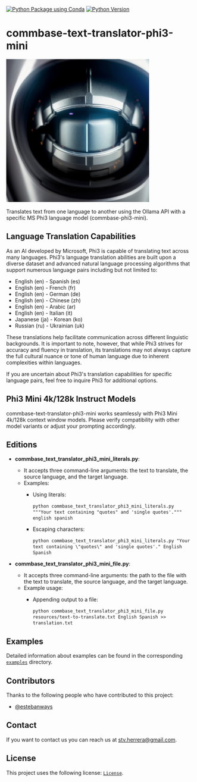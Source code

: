 [![Python Package using Conda](https://github.com/mydroidandi/commbase/actions/workflows/python-package-conda.yml/badge.svg)](https://github.com/mydroidandi/commbase/actions/workflows/python-package-conda.yml)
[![Python Version](https://img.shields.io/badge/Python-3.10%20%7C%203.11%20%7C%203.12-blue)](https://img.shields.io/badge/python-3.10%20%7C%203.11%20%7C%203.12-blue)

# commbase-text-translator-phi3-mini

<img alt="commbase-text-translator-phi3-mini" src="commbase-text-translator-phi3-mini.jpg?raw=true" width="384" height="384" />

Translates text from one language to another using the Ollama API with a specific MS Phi3 language model (commbase-phi3-mini).

## Language Translation Capabilities

As an AI developed by Microsoft, Phi3 is capable of translating text across many languages. Phi3's language translation abilities are built upon a diverse dataset and advanced natural language processing algorithms that support numerous language pairs including but not limited to:

- English (en) - Spanish (es)
- English (en) - French (fr)
- English (en) - German (de)
- English (en) - Chinese (zh)
- English (en) - Arabic (ar)
- English (en) - Italian (it)
- Japanese (ja) - Korean (ko)
- Russian (ru) - Ukrainian (uk)

These translations help facilitate communication across different linguistic backgrounds. It is important to note, however, that while Phi3 strives for accuracy and fluency in translation, its translations may not always capture the full cultural nuance or tone of human language due to inherent complexities within languages.

If you are uncertain about Phi3's translation capabilities for specific language pairs, feel free to inquire Phi3 for additional options.

## Phi3 Mini 4k/128k Instruct Models

commbase-text-translator-phi3-mini works seamlessly with Phi3 Mini 4k/128k context window models. Please verify compatibility with other model variants or adjust your prompting accordingly.

## Editions

- **commbase_text_translator_phi3_mini_literals.py**:
  - It accepts three command-line arguments: the text to translate, the source language, and the target language.
  - Examples:
    - Using literals:

       ```shell
       python commbase_text_translator_phi3_mini_literals.py """Your text containing "quotes" and 'single quotes'.""" english spanish
       ```
    - Escaping characters:

       ```shell
       python commbase_text_translator_phi3_mini_literals.py "Your text containing \"quotes\" and 'single quotes'." English Spanish
       ```

- **commbase_text_translator_phi3_mini_file.py**:
  - It accepts three command-line arguments: the path to the file with the text to translate, the source language, and the target language.
  - Example usage:
    - Appending output to a file:

       ```shell
       python commbase_text_translator_phi3_mini_file.py resources/text-to-translate.txt English Spanish >> translation.txt
       ```

## Examples

Detailed information about examples can be found in the corresponding [`examples`](./examples) directory.

## Contributors

Thanks to the following people who have contributed to this project:

* [@estebanways](https://github.com/estebanways)

## Contact

If you want to contact us you can reach us at <stv.herrera@gmail.com>.

## License

This project uses the following license: [`License`](./COPYING).
